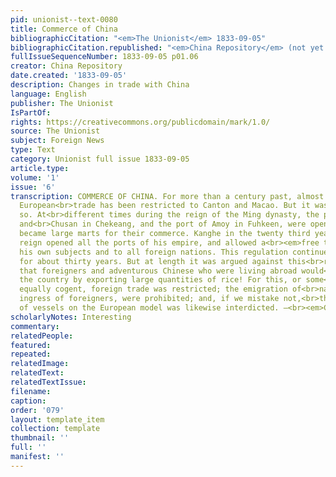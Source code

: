 ```yaml
---
pid: unionist--text-0080
title: Commerce of China
bibliographicCitation: "<em>The Unionist</em> 1833-09-05"
bibliographicCitation.republished: "<em>China Repository</em> (not yet researched)"
fullIssueSequenceNumber: 1833-09-05 p01.06
creator: China Repository
date.created: '1833-09-05'
description: Changes in trade with China
language: English
publisher: The Unionist
IsPartOf: 
rights: https://creativecommons.org/publicdomain/mark/1.0/
source: The Unionist
subject: Foreign News
type: Text
category: Unionist full issue 1833-09-05
article.type: 
volume: '1'
issue: '6'
transcription: COMMERCE OF CHINA. For more than a century past, almost the whole of
  European<br>trade has been restricted to Canton and Macao. But it was not always
  so. At<br>different times during the reign of the Ming dynasty, the ports of Ningpo
  and<br>Chusan in Chekeang, and the port of Amoy in Fuhkeen, were opened to Europeans,<br>and
  became large marts for their commerce. Kanghe in the twenty third year of<br>his
  reign opened all the ports of his empire, and allowed a<br><em>free trade</em>to
  his own subjects and to all foreign nations. This regulation continued in<br>force
  for about thirty years. But at length it was argued against this<br>regulation,
  that foreigners and adventurous Chinese who were living abroad would<br>improverish
  the country by exporting large quantities of rice! For this, or some<br>other reasons
  equally cogent, foreign trade was restricted; the emigration of<br>natives and the
  ingress of foreigners, were prohibited; and, if we mistake not,<br>the building
  of vessels on the European model was likewise interdicted. —<br><em>Chinese Rep.</em>
scholarlyNotes: Interesting
commentary: 
relatedPeople: 
featured: 
repeated: 
relatedImage: 
relatedText: 
relatedTextIssue: 
filename: 
caption: 
order: '079'
layout: template_item
collection: template
thumbnail: ''
full: ''
manifest: ''
---
```

